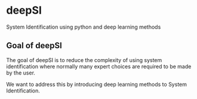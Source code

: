 # deepSI

System Identification using python and deep learning methods

## Goal of deepSI

The goal of deepSI is to reduce the complexity of using system identification where normally many expert choices are required to be made by the user.

We want to address this by introducing deep learning methods to System Identification.